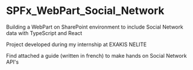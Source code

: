 # SPFx_WebPart_Social_Network
Building a WebPart on SharePoint environment to include Social Network data with TypeScript and React

Project developed during my internship at EXAKIS NELITE

Find attached a guide (written in french) to make hands on Social Network API's
